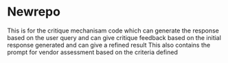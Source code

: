 # Newrepo
This is for the critique mechanisam code which can generate the response based on the user query and can give critique feedback based on the initial response generated and can give a refined result
This also contains the prompt for vendor assessment based on the criteria defined
